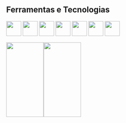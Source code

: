 ## Ferramentas e Tecnologias

<img src="https://bognarjunior.files.wordpress.com/2018/01/1crcyaithv7aiqh1z93v99q.png" width="40" height="40"/> <img src="https://cdn.iconscout.com/icon/free/png-256/css-alt-3628710-3029935.png" width="40" height="40"/> <img src="https://cdn-icons-png.flaticon.com/512/174/174854.png" width="40" height="40"/> <img src="https://git-scm.com/images/logos/downloads/Git-Icon-1788C.png" width="40" height="40"/> <img src="https://cdn-icons-png.flaticon.com/512/25/25231.png" width="40" height="40"/> <img src="https://www.stickersdevs.com.br/wp-content/uploads/2022/01/nodejs-logo-adesivo-sticker.png" width="40" height="40"/> <img src="https://upload.wikimedia.org/wikipedia/commons/thumb/c/c3/Python-logo-notext.svg/1869px-Python-logo-notext.svg.png" width="40" height="40"/>




<div>
<a href="https://github.com/ellsouza">
<img height="200" width="100" src="https://github-readme-stats.vercel.app/api/top-langs/?username=ellsouza&layout=compact&langs_count=7&theme=dracula"/><img height="200" width="100"src="https://github-readme-stats.vercel.app/api?username=ellsouza&show_icons=true&theme=dracula&include_all_commits=true&count_private=true"/>
</div>
